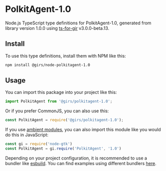 
# PolkitAgent-1.0

Node.js TypeScript type definitions for PolkitAgent-1.0, generated from library version 1.0.0 using [ts-for-gir](https://github.com/gjsify/ts-for-gjs) v3.0.0-beta.13.

## Install

To use this type definitions, install them with NPM like this:
```bash
npm install @girs/node-polkitagent-1.0
```

## Usage

You can import this package into your project like this:
```ts
import PolkitAgent from '@girs/polkitagent-1.0';
```

Or if you prefer CommonJS, you can also use this:
```ts
const PolkitAgent = require('@girs/polkitagent-1.0');
```

If you use [ambient modules](https://github.com/gjsify/ts-for-gir/tree/main/packages/cli#ambient-modules), you can also import this module like you would do this in JavaScript:

```ts
const gi = require('node-gtk')
const PolkitAgent = gi.require('PolkitAgent', '1.0')
```

Depending on your project configuration, it is recommended to use a bundler like [esbuild](https://esbuild.github.io/). You can find examples using different bundlers [here](https://github.com/gjsify/ts-for-gir/tree/main/examples).